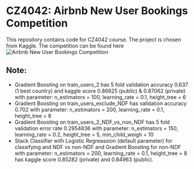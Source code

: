 # CZ4042: Airbnb New User Bookings Competition

This repository contains code for CZ4042 course. The project is chosen from Kaggle. The competition can be found here ![Airbnb New User Bookings Competition](https://www.kaggle.com/c/airbnb-recruiting-new-user-bookings)

## Note:
- Gradient Boosting on train_users_2 has 5 fold validation accuracy 0.637 (1 best country) and kaggle score 0.86625 (public) & 0.87062 (private) with parameter: n_estimators = 100, learning_rate = 0.1, height_tree = 6
- Gradient Boosting on train_users_exclude_NDF has validation accuracy 0.702 with parameter: n_estimators = 200, learning_rate = 0.1, height_tree = 8
- Gradient Boosting on train_users_2_NDF_vs_non_NDF has 5 fold validation error rate 0.2954836 with parameter: n_estimators = 150, learning_rate = 0.2, height_tree = 5, min_child_weigh = 10
- Stack Classifier with Logistic Regreassion (default parameter) for classifying and NDF vs non-NDF and Gradient Boosting for non-NDF with parameter: n_estimators = 200, learning_rate = 0.1, height_tree = 8 has kaggle score 0.85282 (private) and 0.84963 (public).
